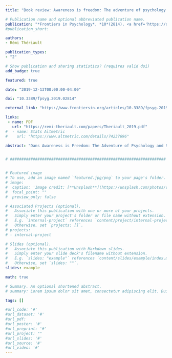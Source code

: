 ```yaml
---
title: "Book review: Awareness is freedom: The adventure of psychology and spirituality"

# Publication name and optional abbreviated publication name.
publication: "*Frontiers in Psychology*, *10*(2814). <a href='https://doi.org/10.3389/fpsyg.2019.02814' target='_blank' rel='noopener noreferrer'>doi.org/10.3389/fpsyg.2019.02814</a>"
#publication_short: 

authors:
- Rémi Thériault

publication_types:
- "2"

# Show publication and sharing statistics? (requires valid doi)
add_badge: true

featured: true

date: "2019-12-13T00:00:00-04:00"

doi: "10.3389/fpsyg.2019.02814"

external_link: "https://www.frontiersin.org/articles/10.3389/fpsyg.2019.02814/full"

links: 
 - name: PDF
   url: "https://remi-theriault.com/papers/Theriault_2019.pdf"
#  - name: Stats Altmetric
#    url: "https://www.altmetric.com/details/74237696"

abstract: "Dans Awareness is Freedom: The Adventure of Psychology and Spirituality, Ivtzan (2015) comble le fossé entre ces deux traditions en affirmant de manière convaincante qu'elles ne sont pas simplement compatibles, mais complémentaires. La quatrième de couverture indique que son objectif est de « soutenir les lecteurs dans leur cheminement personnel de croissance personnelle », le plaçant carrément dans le genre du self-help. Pour Ivtzan, certains aspects de notre fonctionnement psychologique nous emprisonnent souvent, mais la méditation peut nous aider à développer la capacité de rester dans un état de conscience, qu'il considère comme la clé de la liberté authentique. Le livre cible un public non-académique, car il couvre la recherche empirique avec parcimonie et semble parfois s'appuyer sur les opinions personnelles de l'auteur. Quand Ivtzan s'aventure dans des discours spirituels établis, il emprunte des notions et des pratiques principalement au bouddhisme et au yoga, laissant nécessairement de côté d'autres traditions. Des exercices uniques et des tests psychologiques accompagnent chacune des huit leçons."


# ####################################################################


# Featured image
# To use, add an image named `featured.jpg/png` to your page's folder. 
# image:
#  caption: 'Image credit: [**Unsplash**](https://unsplash.com/photos/s9CC2SKySJM)'
#  focal_point: ""
#  preview_only: false

# Associated Projects (optional).
#   Associate this publication with one or more of your projects.
#   Simply enter your project's folder or file name without extension.
#   E.g. `internal-project` references `content/project/internal-project/index.md`.
#   Otherwise, set `projects: []`.
# projects:
# - internal-project

# Slides (optional).
#   Associate this publication with Markdown slides.
#   Simply enter your slide deck's filename without extension.
#   E.g. `slides: "example"` references `content/slides/example/index.md`.
#   Otherwise, set `slides: ""`.
slides: example

math: true

# Summary. An optional shortened abstract.
# summary: Lorem ipsum dolor sit amet, consectetur adipiscing elit. Duis posuere tellus ac convallis placerat. Proin tincidunt magna sed ex sollicitudin condimentum.

tags: []

#url_code: '#'
#url_dataset: '#'
#url_pdf: 
#url_poster: '#'
#url_preprint: '#'
#url_project: ""
#url_slides: '#'
#url_source: '#'
#url_video: '#'
---
```

